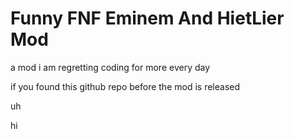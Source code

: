 # Funny FNF Eminem And HietLier Mod
 a mod i am regretting coding for more every day
 
 if you found this github repo before the mod is released

 uh

 hi